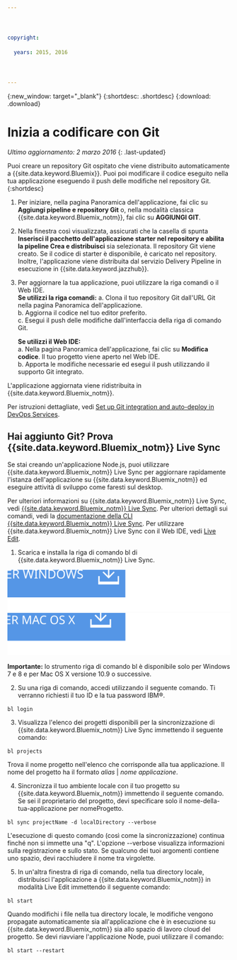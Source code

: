 ```yaml
---

 

copyright:

  years: 2015, 2016

 

---
```


{:new_window: target="_blank"}
{:shortdesc: .shortdesc}
{:download: .download}

# Inizia a codificare con Git
*Ultimo aggiornamento: 2 marzo 2016*
{: .last-updated}  

Puoi creare un repository Git ospitato che viene distribuito automaticamente a {{site.data.keyword.Bluemix}}. Puoi poi modificare il codice eseguito nella tua applicazione eseguendo il push
delle modifiche nel repository Git. 
{:shortdesc}

1. Per iniziare, nella pagina Panoramica dell'applicazione, fai clic su **Aggiungi pipeline e repository Git** o, nella modalità classica {{site.data.keyword.Bluemix_notm}}, fai clic su **AGGIUNGI GIT**. 
2. Nella finestra così visualizzata, assicurati che la casella di spunta **Inserisci il pacchetto dell'applicazione starter nel repository e abilita la pipeline Crea e distribuisci** sia selezionata. Il repository Git viene creato. Se il codice di starter è disponibile,
è caricato nel repository. Inoltre, l'applicazione viene distribuita dal servizio Delivery Pipeline in esecuzione in {{site.data.keyword.jazzhub}}.  
3. Per aggiornare la tua applicazione, puoi utilizzare la riga comandi o il Web IDE.  
   **Se utilizzi la riga comandi:**
   a. Clona il tuo repository Git dall'URL Git nella pagina Panoramica dell'applicazione.  
   b. Aggiorna il codice nel tuo editor preferito.  
   c. Esegui il push delle modifiche dall'interfaccia della riga di comando Git.  
	    
   **Se utilizzi il Web IDE:**  
   a. Nella pagina Panoramica dell'applicazione, fai clic su **Modifica codice**. Il tuo progetto viene aperto nel Web IDE.  
   b. Apporta le modifiche necessarie ed esegui il push utilizzando il supporto Git integrato.  
		
L'applicazione aggiornata viene ridistribuita in {{site.data.keyword.Bluemix_notm}}.  

Per istruzioni dettagliate, vedi [Set up Git integration and auto-deploy in DevOps Services](https://hub.jazz.net/tutorials/jazzeditor/#git_integration_and_autodeployment).  

## Hai aggiunto Git? Prova {{site.data.keyword.Bluemix_notm}} Live Sync  

Se stai creando un'applicazione Node.js, puoi utilizzare {{site.data.keyword.Bluemix_notm}} Live Sync per aggiornare rapidamente l'istanza dell'applicazione su {{site.data.keyword.Bluemix_notm}} ed eseguire attività di sviluppo come faresti sul desktop.  

Per ulteriori informazioni su {{site.data.keyword.Bluemix_notm}} Live Sync, vedi [{{site.data.keyword.Bluemix_notm}} Live Sync](../develop/bluemixlive.html). Per ulteriori dettagli sui comandi, vedi la [documentazione della CLI {{site.data.keyword.Bluemix_notm}} Live Sync](../cli/reference/bl/index.html). Per utilizzare {{site.data.keyword.Bluemix_notm}} Live Sync con il Web IDE, vedi [Live Edit](../develop/bluemixlive.html).  

1. Scarica e installa la riga di comando bl di {{site.data.keyword.Bluemix_notm}} Live Sync. 

<p>
<a class="xref" href="http://livesyncdownload.ng.bluemix.net/downloads/blive_setup.msi" target="_blank" title="(Si apre in una nuova scheda o finestra)"><img class="image" src="images/bl_gs_icons_windows_b.svg" alt="Pulsante Scarica la riga di comando bl per Windows" /> </a>
<a class="xref" href="http://livesyncdownload.ng.bluemix.net/downloads/BluemixLive.pkg" target="_blank" title="(Si apre in una nuova scheda o finestra)"><img class="image" src="images/bl_gs_icons_mac-osx_b.svg" alt="Pulsante Scarica la riga di comando bl per Mac" /> </a>
</p>

**Importante:** lo strumento riga di comando bl è disponibile solo per  Windows 7 e 8 e per Mac OS X versione 10.9 o successive. 

2. Su una riga di comando, accedi utilizzando il seguente comando. Ti verranno richiesti il tuo ID e la tua password IBM®. 
```
bl login
```

3. Visualizza l'elenco dei progetti disponibili per la sincronizzazione di {{site.data.keyword.Bluemix_notm}} Live Sync immettendo il seguente comando: 
```
bl projects
```
Trova il nome progetto nell'elenco che corrisponde alla
tua applicazione. Il nome del progetto ha il formato *alias* | *nome applicazione*. 

4. Sincronizza il tuo ambiente locale con il tuo progetto su {{site.data.keyword.Bluemix_notm}} immettendo
il seguente comando. Se sei il proprietario del progetto, devi specificare solo il nome-della-tua-applicazione per nomeProgetto. 
<!--- this command needs italicized parameters projectName localDirectory and yellow on 'local' -->
```
bl sync projectName -d localDirectory --verbose
```
L'esecuzione di questo comando (così come la sincronizzazione) continua finché
non si immette una "q". L'opzione --verbose visualizza informazioni sulla registrazione e sullo stato. Se qualcuno dei tuoi argomenti contiene uno spazio, devi racchiudere il nome tra virgolette. 

5. In un'altra finestra di riga di comando, nella tua directory locale, distribuisci l'applicazione a {{site.data.keyword.Bluemix_notm}} in
modalità Live Edit immettendo il seguente comando:
```
bl start
```  

Quando modifichi i file nella tua directory locale, le modifiche vengono propagate automaticamente sia
all'applicazione che è in esecuzione su {{site.data.keyword.Bluemix_notm}} sia
allo spazio di lavoro cloud del progetto. Se devi riavviare l'applicazione Node, puoi utilizzare
il comando:
```
bl start --restart 
```
